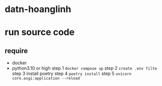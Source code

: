 
# datn-hoanglinh

# run source code

## require 
- docker
- python3.10 or high
step 1 `docker compose up`
step 2 `create .env filte`
step 3 install poetry
step 4 `poetry install`
step 5 `uvicorn core.asgi:application --reload`
